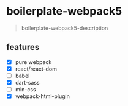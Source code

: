 # boilerplate-webpack5
> boilerplate-webpack5-description


## features
- [x] pure webpack
- [x] react/react-dom
- [ ] babel
- [x] dart-sass
- [ ] min-css
- [x] webpack-html-plugin
